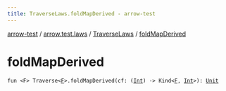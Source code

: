 ```yaml
---
title: TraverseLaws.foldMapDerived - arrow-test
---
```


[arrow-test](../../index.html) / [arrow.test.laws](../index.html) / [TraverseLaws](index.html) / [foldMapDerived](./fold-map-derived.html)

# foldMapDerived

`fun <F> Traverse<`[`F`](fold-map-derived.html#F)`>.foldMapDerived(cf: (`[`Int`](https://kotlinlang.org/api/latest/jvm/stdlib/kotlin/-int/index.html)`) -> Kind<`[`F`](fold-map-derived.html#F)`, `[`Int`](https://kotlinlang.org/api/latest/jvm/stdlib/kotlin/-int/index.html)`>): `[`Unit`](https://kotlinlang.org/api/latest/jvm/stdlib/kotlin/-unit/index.html)